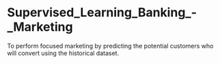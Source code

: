 # Supervised_Learning_Banking_-_Marketing
To perform focused marketing by predicting the potential customers who will convert using the historical dataset.
